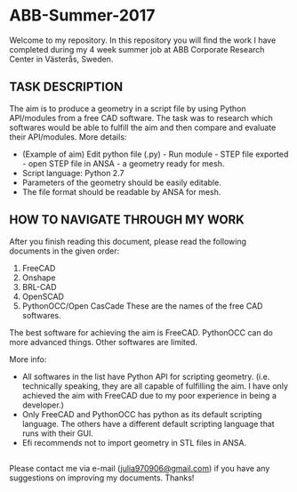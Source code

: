 # ABB-Summer-2017
Welcome to my repository. In this repository you will find the work I have completed during my 4 week summer job at ABB Corporate Research Center in Västerås, Sweden. 

## TASK DESCRIPTION
The aim is to produce a geometry in a script file by using Python API/modules from a free CAD software. The task was to research which softwares would be able to fulfill the aim and then compare and evaluate their API/modules.
More details:
- (Example of aim) Edit python file (.py) - Run module - STEP file exported - open STEP file in ANSA - a geometry ready for mesh.
- Script language: Python 2.7
- Parameters of the geometry should be easily editable.
- The file format should be readable by ANSA for mesh. 

## HOW TO NAVIGATE THROUGH MY WORK
After you finish reading this document, please read the following documents in the given order:
1. FreeCAD
2. Onshape
3. BRL-CAD
4. OpenSCAD
5. PythonOCC/Open CasCade
These are the names of the free CAD softwares.

The best software for achieving the aim is FreeCAD. PythonOCC can do more advanced things. Other softwares are limited.

More info:
- All softwares in the list have Python API for scripting geometry. (i.e. technically speaking, they are all capable of fulfilling the aim. I have only achieved the aim with FreeCAD due to my poor experience in being a developer.)
- Only FreeCAD and PythonOCC has python as its default scripting language. The others have a different default scripting language that runs with their GUI.
- Efi recommends not to import geometry in STL files in ANSA. 

##
Please contact me via e-mail (julia970906@gmail.com) if you have any suggestions on improving my documents. Thanks!
